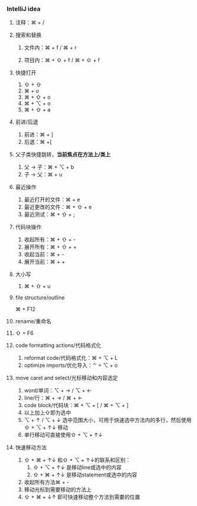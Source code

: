 ### IntelliJ idea



1. 注释：⌘ + /

2. 搜索和替换

   1. 文件内：⌘ + f / ⌘ + r

   2. 项目内：⌘ + ⇧ + f / ⌘ + ⇧ + f

3. 快捷打开

   1. ⇧ + ⇧
   2. ⌘ + o
   3. ⌘ + ⇧ + o
   4. ⌘ + ⌥ + o
   5. ⌘ + ⇧ + a

4. 前进/后退

   1. 前进：⌘ + ]
   2. 后退：⌘ +[

5. 父子类快捷跳转，**当前焦点在方法上/类上**

   1. 父 -> 子：⌘ + ⌥ + b
   2. 子 -> 父：⌘ + u

6. 最近操作

   1. 最近打开的文件：⌘ + e
   2. 最近更改的文件：⌘ + ⇧ + e
   3. 最近测试：⌘ + ⇧ + ;

7. 代码块操作

   1. 收起所有：⌘ + ⇧ + -
   2. 展开所有：⌘ + ⇧ + +
   3. 收起当前：⌘ + -
   4. 展开当前：⌘ + +

8. 大小写

   1. ⌘ + ⇧ + u

9. file structure/outline

   ⌘ + F12

10. rename/重命名

   1. ⇧ + F6

11. code formatting actions/代码格式化

    1. reformat code/代码格式化：⌘ + ⌥ + L
    2. optimize imports/优化导入：⌃ + ⌥ + o

12. move caret and select/光标移动和内容选定

    1. word/单词：⌥ + → / ⌥ + ←
    2. line/行：⌘ + → / ⌘ + ←
    3. code block/代码块：⌘ + ⌥ + [ / ⌘ + ⌥ + ] 
    4. 以上加上⇧即为选中
    5. ⌥ + ↑ / ⌥ + ↓ 选中范围大小，可用于快速选中方法内的多行，然后使用 ⇧ + ⌥ + ↑↓ 移动
    6. 单行移动可直接使用⇧ + ⌥ + ↑↓

13. 快速移动方法

    1. ⇧ + ⌘ + ↑↓ 和⇧ + ⌥ + ↑↓的联系和区别：
       1. ⇧ + ⌥ + ↑↓ 是移动line或选中的内容
       2. ⇧ + ⌘ + ↑↓ 是移动statement或选中的内容
    2. 收起所有方法⌘ + -
    3. 移动光标到需要移动的方法上
    4. ⇧ + ⌘ + ↓↑ 即可快速移动整个方法到需要的位置